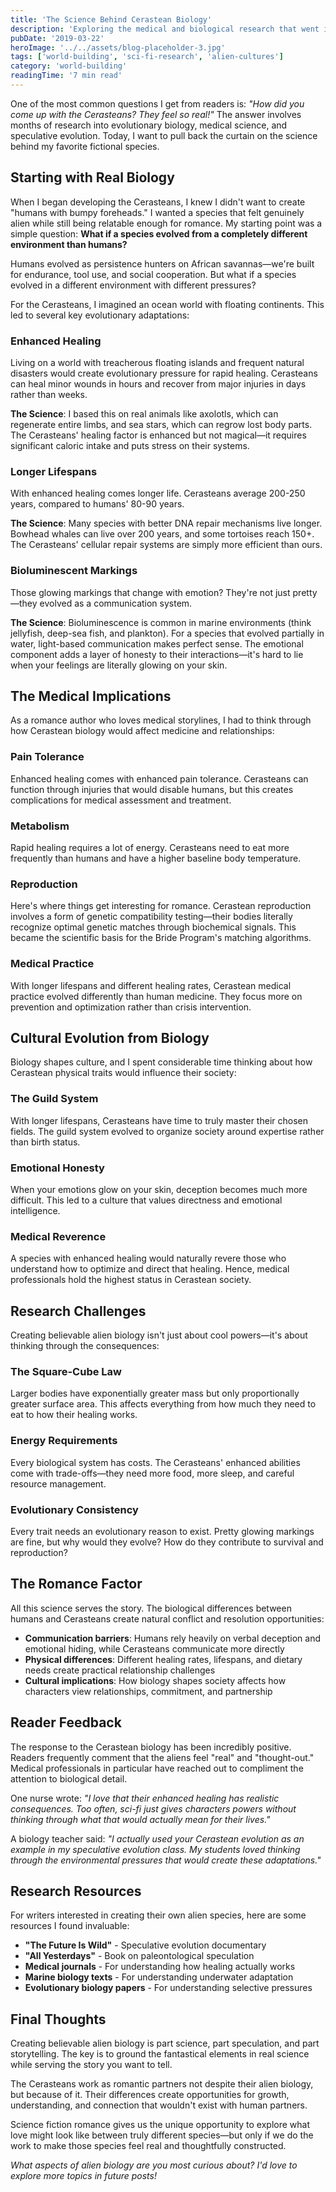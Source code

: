 ```yaml
---
title: 'The Science Behind Cerastean Biology'
description: 'Exploring the medical and biological research that went into creating the alien species in the Saving Ceraste series.'
pubDate: '2019-03-22'
heroImage: '../../assets/blog-placeholder-3.jpg'
tags: ['world-building', 'sci-fi-research', 'alien-cultures']
category: 'world-building'
readingTime: '7 min read'
---
```


One of the most common questions I get from readers is: *"How did you come up with the Cerasteans? They feel so real!"* The answer involves months of research into evolutionary biology, medical science, and speculative evolution. Today, I want to pull back the curtain on the science behind my favorite fictional species.

## Starting with Real Biology

When I began developing the Cerasteans, I knew I didn't want to create "humans with bumpy foreheads." I wanted a species that felt genuinely alien while still being relatable enough for romance. My starting point was a simple question: **What if a species evolved from a completely different environment than humans?**

Humans evolved as persistence hunters on African savannas—we're built for endurance, tool use, and social cooperation. But what if a species evolved in a different environment with different pressures?

For the Cerasteans, I imagined an ocean world with floating continents. This led to several key evolutionary adaptations:

### Enhanced Healing
Living on a world with treacherous floating islands and frequent natural disasters would create evolutionary pressure for rapid healing. Cerasteans can heal minor wounds in hours and recover from major injuries in days rather than weeks.

**The Science**: I based this on real animals like axolotls, which can regenerate entire limbs, and sea stars, which can regrow lost body parts. The Cerasteans' healing factor is enhanced but not magical—it requires significant caloric intake and puts stress on their systems.

### Longer Lifespans
With enhanced healing comes longer life. Cerasteans average 200-250 years, compared to humans' 80-90 years.

**The Science**: Many species with better DNA repair mechanisms live longer. Bowhead whales can live over 200 years, and some tortoises reach 150+. The Cerasteans' cellular repair systems are simply more efficient than ours.

### Bioluminescent Markings
Those glowing markings that change with emotion? They're not just pretty—they evolved as a communication system.

**The Science**: Bioluminescence is common in marine environments (think jellyfish, deep-sea fish, and plankton). For a species that evolved partially in water, light-based communication makes perfect sense. The emotional component adds a layer of honesty to their interactions—it's hard to lie when your feelings are literally glowing on your skin.

## The Medical Implications

As a romance author who loves medical storylines, I had to think through how Cerastean biology would affect medicine and relationships:

### Pain Tolerance
Enhanced healing comes with enhanced pain tolerance. Cerasteans can function through injuries that would disable humans, but this creates complications for medical assessment and treatment.

### Metabolism
Rapid healing requires a lot of energy. Cerasteans need to eat more frequently than humans and have a higher baseline body temperature.

### Reproduction
Here's where things get interesting for romance. Cerastean reproduction involves a form of genetic compatibility testing—their bodies literally recognize optimal genetic matches through biochemical signals. This became the scientific basis for the Bride Program's matching algorithms.

### Medical Practice
With longer lifespans and different healing rates, Cerastean medical practice evolved differently than human medicine. They focus more on prevention and optimization rather than crisis intervention.

## Cultural Evolution from Biology

Biology shapes culture, and I spent considerable time thinking about how Cerastean physical traits would influence their society:

### The Guild System
With longer lifespans, Cerasteans have time to truly master their chosen fields. The guild system evolved to organize society around expertise rather than birth status.

### Emotional Honesty
When your emotions glow on your skin, deception becomes much more difficult. This led to a culture that values directness and emotional intelligence.

### Medical Reverence
A species with enhanced healing would naturally revere those who understand how to optimize and direct that healing. Hence, medical professionals hold the highest status in Cerastean society.

## Research Challenges

Creating believable alien biology isn't just about cool powers—it's about thinking through the consequences:

### The Square-Cube Law
Larger bodies have exponentially greater mass but only proportionally greater surface area. This affects everything from how much they need to eat to how their healing works.

### Energy Requirements
Every biological system has costs. The Cerasteans' enhanced abilities come with trade-offs—they need more food, more sleep, and careful resource management.

### Evolutionary Consistency
Every trait needs an evolutionary reason to exist. Pretty glowing markings are fine, but why would they evolve? How do they contribute to survival and reproduction?

## The Romance Factor

All this science serves the story. The biological differences between humans and Cerasteans create natural conflict and resolution opportunities:

- **Communication barriers**: Humans rely heavily on verbal deception and emotional hiding, while Cerasteans communicate more directly
- **Physical differences**: Different healing rates, lifespans, and dietary needs create practical relationship challenges
- **Cultural implications**: How biology shapes society affects how characters view relationships, commitment, and partnership

## Reader Feedback

The response to the Cerastean biology has been incredibly positive. Readers frequently comment that the aliens feel "real" and "thought-out." Medical professionals in particular have reached out to compliment the attention to biological detail.

One nurse wrote: *"I love that their enhanced healing has realistic consequences. Too often, sci-fi just gives characters powers without thinking through what that would actually mean for their lives."*

A biology teacher said: *"I actually used your Cerastean evolution as an example in my speculative evolution class. My students loved thinking through the environmental pressures that would create these adaptations."*

## Research Resources

For writers interested in creating their own alien species, here are some resources I found invaluable:

- **"The Future Is Wild"** - Speculative evolution documentary
- **"All Yesterdays"** - Book on paleontological speculation
- **Medical journals** - For understanding how healing actually works
- **Marine biology texts** - For understanding underwater adaptation
- **Evolutionary biology papers** - For understanding selective pressures

## Final Thoughts

Creating believable alien biology is part science, part speculation, and part storytelling. The key is to ground the fantastical elements in real science while serving the story you want to tell.

The Cerasteans work as romantic partners not despite their alien biology, but because of it. Their differences create opportunities for growth, understanding, and connection that wouldn't exist with human partners.

Science fiction romance gives us the unique opportunity to explore what love might look like between truly different species—but only if we do the work to make those species feel real and thoughtfully constructed.

*What aspects of alien biology are you most curious about? I'd love to explore more topics in future posts!*